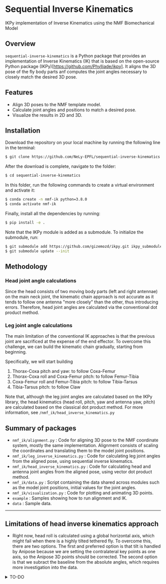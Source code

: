 # Sequential Inverse Kinematics

IKPy implementation of Inverse Kinematics using the NMF Biomechanical Model

## Overview

`sequential-inverse-kinematics` is a Python package that provides an implementation of Inverse Kinematics (IK) that is based on the open-source Python package (IKPy)[https://github.com/Phylliade/ikpy]. It aligns the 3D pose of the fly body parts anf computes the joint angles necessary to closely match the desired 3D pose.

## Features

* Align 3D poses to the NMF template model.
* Calculate joint angles and positions to match a desired pose.
* Visualize the results in 2D and 3D.


## Installation

Download the repository on your local machine by running the following line in the terminal:
```bash
$ git clone https://github.com/NeLy-EPFL/sequential-inverse-kinematics.git
```
After the download is complete, navigate to the folder:
```bash
$ cd sequential-inverse-kinematics
```
In this folder, run the following commands to create a virtual environment and activate it:
```bash
$ conda create -n nmf-ik python=3.8.0
$ conda activate nmf-ik
```
Finally, install all the dependencies by running:
```bash
$ pip install -e .
```

Note that the IKPy module is added as a submodule. To initialize the submodule, run:
```bash
$ git submodule add https://github.com/gizemozd/ikpy.git ikpy_submodule
$ git submodule update --init
```

## Methodology

### Head joint angle calculations
Since the head consists of two moving body parts (left and right antennae) on the main neck joint, the kinematic chain approach is not accurate as it tends to follow one antenna "more closely" than the other, thus introducing errors. Therefore, head joint angles are calculated via the conventional dot product method.


### Leg joint angle calculations

The main limitation of the conventional IK approaches is that the previous joint are sacrificed at the expense of the end effector. To overcome this challenge, we can build the kinematic chain gradually, starting from beginning.

Specifically, we will start building
1. Thorax-Coxa pitch and yaw: to follow Coxa-Femur
2. Thorax-Coxa roll and Coxa-Femur pitch: to follow Femur-Tibia
3. Coxa-Femur roll and Femur-Tibia pitch: to follow Tibia-Tarsus
4. Tibia-Tarsus pitch: to follow Claw

Note that, although the leg joint angles are calculated based on the IKPy library, the head kinematics (head roll, pitch, yaw and antenna yaw, pitch) are calculated based on the classical dot product method. For more information, see ```/nmf_ik/head_inverse_kinematics.py```

## Summary of packages

- ```nmf_ik/alignment.py``` : Code for aligning 3D pose to the NMF coordinate system, mostly the same implementation. Alignment consists of scaling the coordinates and translating them to the model joint positions.
- ```nmf_ik/leg_inverse_kinematics.py``` : Code for calculating leg joint angles from the aligned pose, using sequential inverse kinematics.
- ```nmf_ik/head_inverse_kinematics.py``` : Code for calculating head and antenna joint angles from the aligned pose, using vector dot product method.
- ```nmf_ik/data.py``` : Script containing the data shared across modules such as the model joint positions, initial values for the joint angles.
- ```nmf_ik/visualization.py``` : Code for plotting and animating 3D points.
- ```example``` : Samples showing how to run alignment and IK.
- ```data``` : Sample data.
---

## Limitations of head inverse kinematics approach
* Right now, head roll is calculated using a global horizontal axis, which might fail when there is a highly tilted tethered fly. To overcome this, there are two options. The first and preferred option is that tilt is handled by Anipose because we are setting the contralateral key points as one axis, so the Anipose 3D points should be corrected. The second option is that we subract the baseline from the absolute angles, which requires more investigation into the data.

<details closed>

<summary>TO-DO</summary>

  + [x] Adaptation of code to locomotion
  + [ ] Parallelization of leg inv kin calculation (code speed improvement)
  + [x] Head kinematics -> antennal pitch and head roll
</details>
